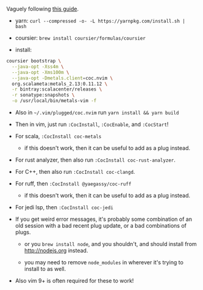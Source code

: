 Vaguely following
[this guide](https://olafurpg.github.io/metals/docs/editors/vim.html).

- yarn: `curl --compressed -o- -L https://yarnpkg.com/install.sh | bash`

- coursier: `brew install coursier/formulas/coursier`

- install:

```bash
coursier bootstrap \
  --java-opt -Xss4m \
  --java-opt -Xms100m \
  --java-opt -Dmetals.client=coc.nvim \
  org.scalameta:metals_2.13:0.11.12 \
  -r bintray:scalacenter/releases \
  -r sonatype:snapshots \
  -o /usr/local/bin/metals-vim -f
```

- Also in `~/.vim/plugged/coc.nvim` run `yarn install && yarn build`

- Then in vim, just run `:CocInstall`, `:CocEnable`, and `:CocStart`!

- For scala, `:CocInstall coc-metals`

  - if this doesn't work, then it can be useful to add as a plug instead.

- For rust analyzer, then also run `:CocInstall coc-rust-analyzer`.

- For C++, then also run `:CocInstall coc-clangd`.

- For ruff, then `:CocInstall @yaegassy/coc-ruff`

  - if this doesn't work, then it can be useful to add as a plug instead.

- For jedi lsp, then `:CocInstall coc-jedi`

- If you get weird error messages, it's probably some combination of an old
session with a bad recent plug update, or a bad combinations of plugs.

  - or you `brew install node`, and you shouldn't, and should install from
  http://nodejs.org instead.

  - you may need to remove `node_modules` in wherever it's trying to install to
  as well.

- Also vim 9+ is often required for these to work!

